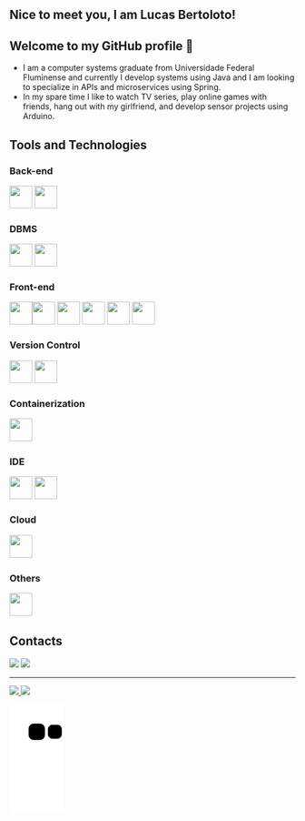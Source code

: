 ## Nice to meet you, I am Lucas Bertoloto!

## Welcome to my GitHub profile 👋

- I am a computer systems graduate from Universidade Federal Fluminense and currently I develop systems using Java and I am looking to specialize in APIs and microservices using Spring.
- In my spare time I like to watch TV series, play online games with friends, hang out with my girlfriend, and develop sensor projects using Arduino.

## Tools and Technologies

### Back-end

<img src="https://cdn.jsdelivr.net/gh/devicons/devicon/icons/java/java-original.svg" width="40" height="40"/> <img src="https://cdn.jsdelivr.net/gh/devicons/devicon/icons/spring/spring-original.svg" width="40" height="40"/>

### DBMS

<img src="https://cdn.jsdelivr.net/gh/devicons/devicon/icons/mysql/mysql-original.svg" width="40" height="40"/>  <img src="https://cdn.jsdelivr.net/gh/devicons/devicon/icons/mongodb/mongodb-original.svg" width="40" height="40"/>

### Front-end

<img src="https://cdn.jsdelivr.net/gh/devicons/devicon/icons/html5/html5-original.svg" width="40" height="40"/><img src="https://cdn.jsdelivr.net/gh/devicons/devicon/icons/css3/css3-original.svg" width="40" height="40"/>  <img src="https://cdn.jsdelivr.net/gh/devicons/devicon/icons/bootstrap/bootstrap-original.svg" width="40" height="40"/>  <img src="https://cdn.jsdelivr.net/gh/devicons/devicon/icons/javascript/javascript-original.svg" width="40" height="40"/>  <img src="https://cdn.jsdelivr.net/gh/devicons/devicon/icons/typescript/typescript-original.svg" width="40" height="40"/>  <img src="https://cdn.jsdelivr.net/gh/devicons/devicon/icons/angularjs/angularjs-original.svg" width="40" height="40"/>

### Version Control

<img src="https://cdn.jsdelivr.net/gh/devicons/devicon/icons/git/git-original.svg" width="40" height="40"/>  <img src="https://cdn.jsdelivr.net/gh/devicons/devicon/icons/github/github-original.svg" width="40" height="40"/>

### Containerization

<img src="https://cdn.jsdelivr.net/gh/devicons/devicon/icons/docker/docker-original.svg" width="40" height="40"/>

### IDE

<img src="https://cdn.jsdelivr.net/gh/devicons/devicon/icons/intellij/intellij-original.svg" width="40" height="40"/>  <img src="https://cdn.jsdelivr.net/gh/devicons/devicon/icons/vscode/vscode-original.svg" width="40" height="40"/>

### Cloud

<img src="https://cdn.jsdelivr.net/gh/devicons/devicon/icons/heroku/heroku-original.svg" width="40" height="40"/>

### Others

<img src="https://cdn.jsdelivr.net/gh/devicons/devicon/icons/arduino/arduino-original-wordmark.svg" width="40" height="40"/>

## Contacts

<div>
<a href="mailto:lucasbdoss@hotmail.com"><img src="https://img.shields.io/badge/Outlook-0078d4?style=for-the-badge&logo=microsoftoutlook&logoColor=white" target="_blank"></a>
<a href="https://www.linkedin.com/in/bertoloto/" target="_blank"><img src="https://img.shields.io/badge/-LinkedIn-%230077B5?style=for-the-badge&logo=linkedin&logoColor=white" target="_blank"></a>   
</div>

<hr>

<div>
<a href="https://github.com/bertolotoLucas">
<img height="180em" src="https://github-readme-stats.vercel.app/api/top-langs/?username=bertolotoLucas&hide=jupyter%20notebook&layout=compact&langs_count=7&theme=dracula"/>
<img height="180em" src="https://github-readme-stats.vercel.app/api?username=bertolotoLucas&show_icons=true&theme=dracula&include_all_commits=true&count_private=true"/>
</div>
  
![Snake animation](https://github.com/bertolotoLucas/bertolotoLucas/blob/output/github-contribution-grid-snake.svg)
